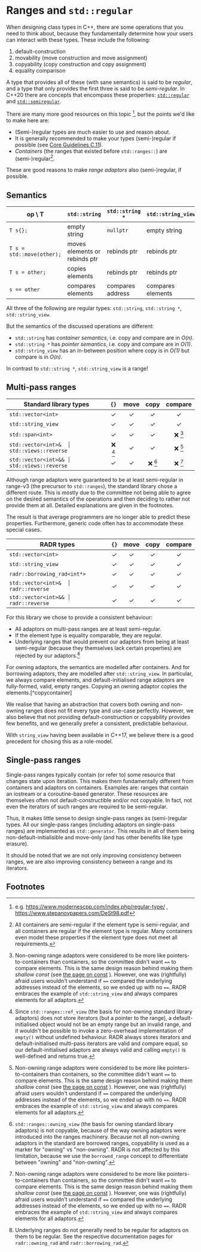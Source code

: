 # Ranges and `std::regular`

When designing class types in C++, there are some operations that you need to think about, because they fundamentally determine how your users can interact with these types. These include the following:

1. default-construction
2. movability (move construction and move assignment)
3. copyability (copy construction and copy assignment)
4. equality comparison

A type that provides all of these (with sane semantics) is said to be *regular*, and a type that only provides the first three is said to be *semi-regular*. In C++20 there are concepts that encompass these properties: [`std::regular`](https://en.cppreference.com/w/cpp/concepts/regular) and [`std::semiregular`](https://en.cppreference.com/w/cpp/concepts/semiregular).

There are many more good resources on this topic [^references], but the points we'd like to make here are:
* (Semi-)regular types are much easier to use and reason about.
* It is generally recommended to make your types (semi-)regular if possible (see [Core Guidelines C.11](https://isocpp.github.io/CppCoreGuidelines/CppCoreGuidelines#Rc-regular)).
* *Containers* (the ranges that existed before `std::ranges::`) are (semi-)regular[^container_exceptions].

These are good reasons to make *range adaptors* also (semi-)regular, if possible.

[^references]: e.g. https://www.modernescpp.com/index.php/regular-type/ , https://www.stepanovpapers.com/DeSt98.pdf

[^container_exceptions]: All containers are semi-regular if the element type is semi-regular, and all containers are regular if the element type is regular. Many containers even model these properties if the element type does not meet all requirements.


## Semantics


|      op \ T                |  `std::string`                | `std::string *`  | `std::string_view` |
|----------------------------|-------------------------------|------------------|--------------------|
| `T s{};`                   | empty string                  | `nullptr`        | empty string       |
| `T s = std::move(other);`  | moves elements or rebinds ptr | rebinds ptr      | rebinds ptr        |
| `T s = other;`             | copies elements               | rebinds ptr      | rebinds ptr        |
| `s == other`               | compares elements             | compares address | compares elements  |

All three of the following are regular types: `std::string`, `std::string *`, `std::string_view`.

But the semantics of the discussed operations are different:
  * `std::string` has *container semantics*, i.e. copy and compare are in *O(n)*.
  * `std::string *` has *pointer semantics*, i.e. copy and compare are in *O(1)*.
  * `std::string_view` has an in-between position where copy is in *O(1)* but compare is in *O(n)*.

In contrast to `std::string *`, `std::string_view` is a range!

## Multi-pass ranges


| Standard library types                          |  `{}`            | move | copy          | compare         |
|-------------------------------------------------|:----------------:|:----:|:-------------:|:---------------:|
| `std::vector<int>`                              |   ✓              |  ✓   |  ✓            |  ✓              |
| `std::string_view`                              |   ✓              |  ✓   |  ✓            |  ✓              |
| `std::span<int>`                                |   ✓              |  ✓   |  ✓            | ❌ [^no_compare] |
| `std::vector<int>&  │ std::views::reverse`      |  ❌ [^no_default] |  ✓   |  ✓            | ❌ [^no_compare] |
| `std::vector<int>&& │ std::views::reverse`      |   ✓              |  ✓   |  ❌ [^no_copy] | ❌ [^no_compare] |

Although range adaptors were guaranteed to be at least semi-regular in range-v3 (the precursor to `std::ranges`), the standard library chose a different route.
This is mostly due to the committee not being able to agree on the desired semantics of the operations and then deciding to rather not provide them at all. Detailed explanations are given in the footnotes.

The result is that average programmers are no longer able to predict these properties.
Furthermore, generic code often has to accommodate these special cases.

[^no_compare]: Non-owning range adaptors were considered to be more like pointers-to-containers than containers, so the committee didn't want `==` to compare elements. This is the same design reason behind making them *shallow const* (see [the page on const](./const.md) ). However, one was (rightfully) afraid users wouldn't understand if `==` compared the underlying addresses instead of the elements, so we ended up with no `==`. RADR embraces the example of `std::string_view` and always compares elements for all adaptors.

[^no_default]: Since `std::ranges::ref_view` (the basis for non-owning standard library adaptors) does not store iterators (but a pointer to the range), a default-initialised object would not be an empty range but an invalid range, and it wouldn't be possible to invoke a zero-overhead implementation of `empty()` without undefined behaviour. RADR always stores iterators and default-initialised multi-pass iterators are valid and compare equal, so our default-initialised adaptors are always valid and calling `empty()` is well-defined and returns true.

[^no_copy]: `std::ranges::owning_view` (the basis for owning standard library adaptors) is not copyable, because of the way owning adaptors were introduced into the ranges machinery. Because not all non-owning adaptors in the standard are borrowed ranges, copyability is used as a marker for "owning" vs "non-owning". RADR is not affected by this limitation, because we use the `borrowed_range` concept to differentiate between "owning" and "non-owning".


| RADR types                                      |  `{}` | move | copy | compare |
|-------------------------------------------------|:-----:|:----:|:----:|:-------:|
| `std::vector<int>`                              |   ✓   |  ✓   |  ✓   |  ✓      |
| `std::string_view`                              |   ✓   |  ✓   |  ✓   |  ✓      |
| `radr::borrowing_rad<int*>`                     |   ✓   |  ✓   |  ✓   |  ✓      |
| `std::vector<int>&  │ radr::reverse`            |   ✓   |  ✓   |  ✓   |  ✓      |
| `std::vector<int>&& │ radr::reverse`            |   ✓   |  ✓   |  ✓   |  ✓      |

For this library we chose to provide a consistent behaviour:
* All adaptors on multi-pass ranges are at least semi-regular.
* If the element type is equality comparable, they are regular.
* Underlying ranges that would prevent our adaptors from being at least semi-regular (because they themselves lack certain properties) are rejected by our adaptors.[^reject]

[^reject]: Underlying ranges do not generally need to be regular for adaptors on them to be regular. See the respective documentation pages for `radr::owning_rad` and `radr::borrowing_rad`.

For owning adaptors, the semantics are modelled after containers. And for borrowing adaptors, they are modelled after `std::string_view`.
In particular, we always compare elements, and default-initialised range adaptors are fully-formed, valid, empty ranges.
Copying an owning adaptor copies the elements.[^copycontainer]

[^container]: There is a surprising complexity to implementing this generically. It works for all our adaptors on arbitrary containers, but it may not work on user-defined adaptor types unless they implement one of our customisation points. More documentation on this will be added in the future.

We realise that having an abstraction that covers both owning and non-owning ranges does not fit every type and use-case perfectly.
However, we also believe that not providing default-construction or copyability provides few benefits, and we generally prefer a consistent, predictable behaviour.

With `string_view` having been available in C++17, we believe there is a good precedent for chosing this as a role-model.

## Single-pass ranges

Single-pass ranges typically contain (or refer to) some resource that changes state upon iteration.
This makes them fundamentally different from containers and adaptors on containers.
Examples are: ranges that contain an iostream or a coroutine-based generator.
These resources are themselves often not default-constructible and/or not copyable.
In fact, not even the iterators of such ranges are required to be semi-regular.

Thus, it makes little sense to design single-pass ranges as (semi-)regular types.
All our single-pass ranges (including adaptors on single-pass ranges) are implemented as `std::generator`.
This results in all of them being non-default-initialisible and move-only (and has other benefits like type erasure).

It should be noted that we are not only improving consistency between ranges, we are also improving consistency between a range and its iterators.

## Footnotes



